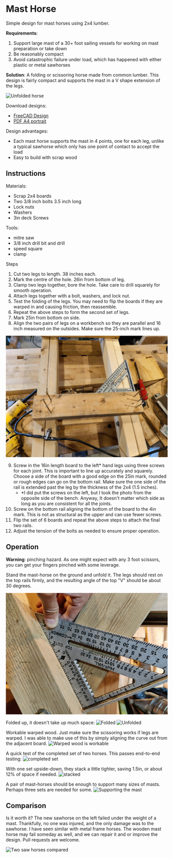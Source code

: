 # Mast Horse

Simple design for mast horses using 2x4 lumber.

**Requirements**:
1. Support large mast of a 30+ foot sailing vessels for working on mast preparation or take down
2. Be reasonably compact
3. Avoid catastrophic failure under load, which has happened with either plastic or metal sawhorses

**Solution**:
A folding or scissoring horse made from common lumber. This design is fairly compact and supports the mast in a V shape extension of the legs.

![Unfolded horse](https://github.com/davenuman/mast-horse/raw/main/assets/unfolded.jpg)

Download designs:
- [FreeCAD Design](assets/MastHorse.FCStd)
- [PDF A4 portrait](assets/mast-horse.pdf)

Design advantages:
 - Each mast horse supports the mast in 4 points, one for each leg, unlike a typical sawhorse which only has one point of contact to accept the load
 - Easy to build with scrap wood

## Instructions

Materials:
- Scrap 2x4 boards
- Two 3/8 inch bolts 3.5 inch long
- Lock nuts
- Washers
- 3in deck Screws

Tools:
 - mitre saw
 - 3/8 inch drill bit and drill
 - speed square
 - clamp

Steps
1. Cut two legs to length. 38 inches each.
2. Mark the centre of the hole. 26in from bottom of leg.
3. Clamp two legs together, bore the hole. Take care to drill squarely for smooth operation.
4. Attach legs together with a bolt, washers, and lock nut.
5. Test the folding of the legs. You may need to flip the boards if they are warped in and causing friction, then reassemble.
6. Repeat the above steps to form the second set of legs.
7. Mark 25in from bottom on side.
8. Align the two pairs of legs on a workbench so they are parallel and 16 inch measured on the outsides. Make sure the 25-inch mark lines up.

![Squared and fixed](assets/squared.jpg)

9. Screw in the 16in length board to the left* hand legs using three screws for each joint. This is important to line up accurately and squarely. Choose a side of the board with a good edge on the 25in mark, rounded or rough edges can go on the bottom rail. Make sure the one side of the rail is extended past the leg by the thickness of the 2x4 (1.5 inches).
   - *I did put the screws on the left, but I took the photo from the opposite side of the bench. Anyway, It doesn't matter which side as long as you are consistent for all the joints.
10. Screw on the bottom rail aligning the bottom of the board to the 4in mark. This is not as structural as the upper and can use fewer screws.
11. Flip the set of 6 boards and repeat the above steps to attach the final two rails.
12. Adjust the tension of the bolts as needed to ensure proper operation.

## Operation

**Warning**: pinching hazard. As one might expect with any 3 foot scissors, you can get your fingers pinched with some leverage.

Stand the mast-horse on the ground and unfold it. The legs should rest on the top rails firmly, and the resulting angle of the top "V" should be about 30 degrees.

![Unfolded angle is 30 degrees](assets/angle-check.jpg)

Folded up, it doesn't take up much space:
![Folded](assets/folded.jpg)
![Unfolded](assets/unfolded.jpg)

Workable warped wood. Just make sure the scissoring works if legs are warped. I was able to make use of this by simply aligning the curve out from the adjacent board.
![Warped wood is workable](assets/warped-wood.jpg)

A quick test of the completed set of two horses. This passes end-to-end testing:
![completed set](assets/completed-set.jpg)


With one set upside-down, they stack a little tighter, saving 1.5in, or about 12% of space if needed.
![stacked](assets/stacked.jpg)

A pair of mast-horses should be enough to support many sizes of masts. Perhaps three sets are needed for some.
![Supporting the mast](assets/mast.jpg)

## Comparison

Is it worth it? The new sawhorse on the left failed under the weight of a mast. Thankfully, no one was injured, and the only damage was to the sawhorse. I have seen similar with metal frame horses. The wooden mast horse may fail someday as well, and we can repair it and or improve the design. Pull requests are welcome.

![Two saw horses compared](assets/compare.jpg)

